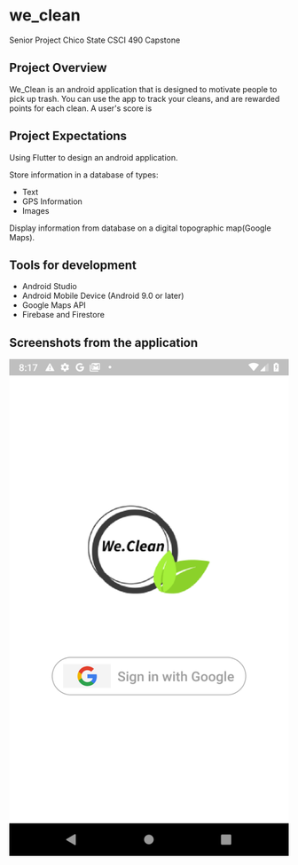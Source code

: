 # we_clean
Senior Project
Chico State
CSCI 490 Capstone

## Project Overview
We_Clean is an android application that is designed to motivate people to pick up trash.
You can use the app to track your cleans, and are rewarded points for each clean.
A user's score is

## Project Expectations
Using Flutter to design an android application.

Store information in a database of types:
- Text
- GPS Information
- Images

Display information from database on a digital topographic map(Google Maps).

## Tools for development
- Android Studio
- Android Mobile Device (Android 9.0 or later)
- Google Maps API
- Firebase and Firestore

## Screenshots from the application
![](/Screenshots/Screenshot_1589685437.png)
